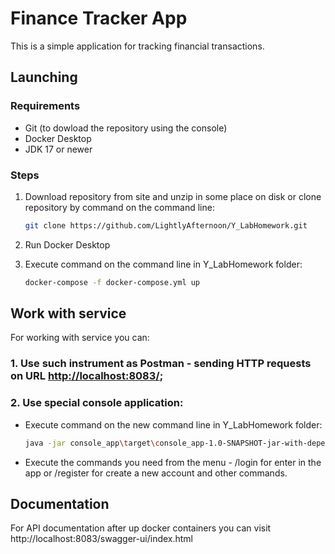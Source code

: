# Finance Tracker App
This is a simple application for tracking financial transactions.
## Launching
### Requirements
- Git (to dowload the repository using the console)
- Docker Desktop
- JDK 17 or newer
### Steps
1. Download repository from site and unzip in some place on disk or clone repository by command on the command line:
   
   ```bash
   git clone https://github.com/LightlyAfternoon/Y_LabHomework.git
   ```
   
3. Run Docker Desktop
4. Execute command on the command line in Y_LabHomework folder:

   ```bash
   docker-compose -f docker-compose.yml up
   ```

## Work with service
For working with service you can:
### 1. Use such instrument as Postman - sending HTTP requests on URL <http://localhost:8083/>;
### 2. Use special console application:
- Execute command on the new command line in Y_LabHomework folder:

   ```bash
   java -jar console_app\target\console_app-1.0-SNAPSHOT-jar-with-dependencies.jar
   ```

- Execute the commands you need from the menu - /login for enter in the app or /register for create a new account and other commands.
## Documentation
For API documentation after up docker containers you can visit http://localhost:8083/swagger-ui/index.html
